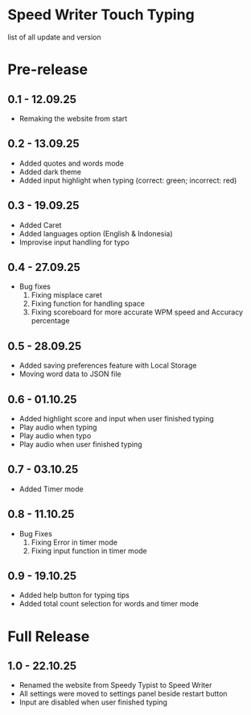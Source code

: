 # Speed Writer Touch Typing

list of all update and version

# Pre-release

## 0.1 - 12.09.25
- Remaking the website from start

## 0.2 - 13.09.25
- Added quotes and words mode
- Added dark theme
- Added input highlight when typing (correct: green; incorrect: red)

## 0.3 - 19.09.25
- Added Caret
- Added languages option (English & Indonesia)
- Improvise input handling for typo

## 0.4 - 27.09.25
- Bug fixes
  1. Fixing misplace caret
  2. Fixing function for handling space
  3. Fixing scoreboard for more accurate WPM speed and Accuracy percentage  

## 0.5 - 28.09.25
- Added saving preferences feature with Local Storage
- Moving word data to JSON file

## 0.6 - 01.10.25
- Added highlight score and input when user finished typing
- Play audio when typing
- Play audio when typo
- Play audio when user finished typing

## 0.7 - 03.10.25
- Added Timer mode

## 0.8 - 11.10.25
- Bug Fixes
  1. Fixing Error in timer mode
  2. Fixing input function in timer mode

## 0.9 - 19.10.25
- Added help button for typing tips
- Added total count selection for words and timer mode

# Full Release

## 1.0 - 22.10.25
- Renamed the website from Speedy Typist to Speed Writer
- All settings were moved to settings panel beside restart button
- Input are disabled when user finished typing
